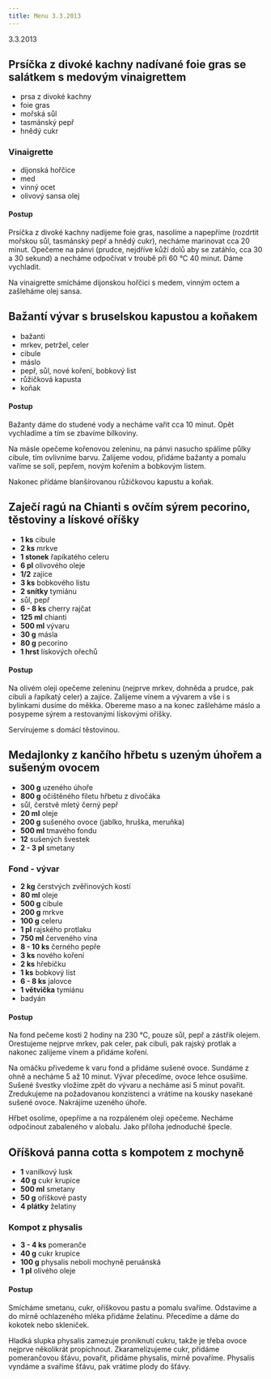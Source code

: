 ```yaml
---
title: Menu 3.3.2013
---
```


3.3.2013

## Prsíčka z divoké kachny nadívané foie gras se salátkem s medovým vinaigrettem

- prsa z divoké kachny
- foie gras
- mořská sůl
- tasmánský pepř
- hnědý cukr

### Vinaigrette

- dijonská hořčice
- med
- vinný ocet
- olivový sansa olej

#### Postup

Prsíčka z divoké kachny nadijeme foie gras, nasolíme a napepříme (rozdrtit mořskou sůl, tasmánský pepř a hnědý cukr), necháme marinovat cca 20 minut. Opečeme na pánvi (prudce, nejdříve kůží dolů aby se zatáhlo, cca 30 a 30 sekund) a necháme odpočívat v troubě při 60 °C 40 minut. Dáme vychladit.

Na vinaigrette smícháme dijonskou hořčici s medem, vinným octem a zašleháme olej sansa.

## Bažantí vývar s bruselskou kapustou a koňakem

- bažanti
- mrkev, petržel, celer
- cibule
- máslo
- pepř, sůl, nové koření, bobkový list
- růžičková kapusta
- koňak

#### Postup

Bažanty dáme do studené vody a necháme vařit cca 10 minut. Opět vychladíme a tím se zbavíme bílkoviny.

Na másle opečeme kořenovou zeleninu, na pánvi nasucho spálíme půlky cibule, tím ovlivníme barvu. Zalijeme vodou, přidáme bažanty a pomalu vaříme se solí, pepřem, novým kořením a bobkovým listem.

Nakonec přídáme blanšírovanou růžičkovou kapustu a koňak.

## Zaječí ragú na Chianti s ovčím sýrem pecorino, těstoviny a lískové oříšky

- **1 ks** cibule
- **2 ks** mrkve
- **1 stonek** řapíkatého celeru
- **6 pl** olivového oleje
- **1/2** zajíce
- **3 ks** bobkového listu
- **2 snítky** tymiánu
- sůl, pepř
- **6 - 8 ks** cherry rajčat
- **125 ml** chianti
- **500 ml** vývaru
- **30 g** másla
- **80 g** pecorino
- **1 hrst** lískových ořechů

#### Postup

Na olivém oleji opečeme zeleninu (nejprve mrkev, dohněda a prudce, pak cibuli a řapíkatý celer) a zajíce. Zalijeme vínem a vývarem a vše i s bylinkami dusíme do měkka. Obereme maso a na konec zašleháme máslo a posypeme sýrem a restovanými  lískovými oříšky.

Servírujeme s domácí těstovinou.

## Medajlonky z kančího hřbetu s uzeným úhořem a sušeným ovocem

- **300 g** uzeného úhoře
- **800 g** očištěného filetu hřbetu z divočáka
- sůl, čerstvě mletý černý pepř
- **20 ml** oleje
- **200 g** sušeného ovoce (jablko, hruška, meruňka)
- **500 ml** tmavého fondu
- **12** sušených švestek
- **2 - 3 pl** smetany

### Fond - vývar

- **2 kg** čerstvých zvěřinových kostí
- **80 ml** oleje
- **500 g** cibule
- **200 g** mrkve
- **100 g** celeru
- **1 pl** rajského protlaku
- **750 ml** červeného vína
- **8 - 10 ks** černého pepře
- **3 ks** nového koření
- **2 ks** hřebíčku
- **1 ks** bobkový list
- **6 - 8 ks** jalovce
- **1 větvička** tymiánu
- badyán

#### Postup

Na fond pečeme kosti 2 hodiny na 230 °C, pouze sůl, pepř a zástřik olejem. Orestujeme nejprve mrkev, pak celer, pak cibuli, pak rajský protlak a nakonec zalijeme vínem a přidáme koření.

Na omáčku přivedeme k varu fond a přidáme sušené ovoce. Sundáme z ohně a necháme 5 až 10 minut. Vývar přecedíme, ovoce lehce osušíme. Sušené švestky vložíme zpět do vývaru a necháme asi 5 minut povařit. Zredukujeme na požadovanou konzistenci a vrátíme na kousky nasekané sušené ovoce. Nakrájíme uzeného úhoře.

Hřbet osolíme, opepříme a na rozpáleném oleji opečeme. Necháme odpočinout zabaleného v alobalu. Jako příloha jednoduché špecle.

## Oříšková panna cotta s kompotem z mochyně

- **1** vanilkový lusk
- **40 g** cukr krupice
- **500 ml** smetany
- **50 g** oříškové pasty
- **4 plátky** želatiny

### Kompot z physalis

- **3 - 4 ks** pomeranče
- **40 g** cukr krupice
- **100 g** physalis neboli mochyně peruánská
- **1 pl** olivého oleje

#### Postup

Smícháme smetanu, cukr, oříškovou pastu a pomalu svaříme. Odstavíme a do mírně ochlazeného mléka přidáme želatinu. Přecedíme a dáme do kokotek nebo skleniček.

Hladká slupka physalis zamezuje proniknutí cukru, takže je třeba ovoce nejprve několikrát propíchnout. Zkaramelizujeme cukr, přidáme pomerančovou šťávu, povařit, přidáme physalis, mírně povaříme. Physalis vyndáme a svaříme šťávu, pak vrátíme plody do šťávy.
